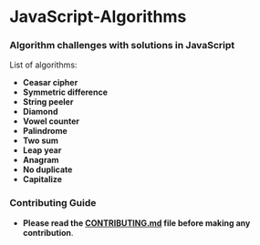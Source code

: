 # JavaScript-Algorithms

### Algorithm challenges with solutions in JavaScript

List of algorithms:

- **Ceasar cipher**
- **Symmetric difference**
- **String peeler**
- **Diamond**
- **Vowel counter**
- **Palindrome**
- **Two sum**
- **Leap year**
- **Anagram**
- **No duplicate**
- **Capitalize**

### Contributing Guide

- **Please read the [CONTRIBUTING.md](./CONTRIBUTING.md) file before making any contribution**.

